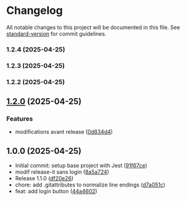 # Changelog

All notable changes to this project will be documented in this file. See [standard-version](https://github.com/conventional-changelog/standard-version) for commit guidelines.

### 1.2.4 (2025-04-25)

### 1.2.3 (2025-04-25)

### 1.2.2 (2025-04-25)

## [1.2.0](https://github.com/HichOps/release-pipeline-demo/compare/v1.0.0...v1.2.0) (2025-04-25)


### Features

* modifications avant release ([0d834d4](https://github.com/HichOps/release-pipeline-demo/commit/0d834d4cc5e626150fa6a0a44e218b9ae07b9e62))

## 1.0.0 (2025-04-25)

* Initial commit: setup base project with Jest ([91f67ce](https://github.com/HichOps/release-pipeline-demo/commit/91f67ce))
* modif release-it sans login ([8a5a724](https://github.com/HichOps/release-pipeline-demo/commit/8a5a724))
* Release 1.1.0 ([df20e26](https://github.com/HichOps/release-pipeline-demo/commit/df20e26))
* chore: add .gitattributes to normalize line endings ([d7a051c](https://github.com/HichOps/release-pipeline-demo/commit/d7a051c))
* feat: add login button ([44a4602](https://github.com/HichOps/release-pipeline-demo/commit/44a4602))
